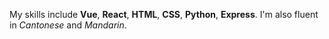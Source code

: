 My skills include **Vue**, **React**, **HTML**, **CSS**, **Python**, **Express**. I'm also fluent in *Cantonese* and *Mandarin*.

